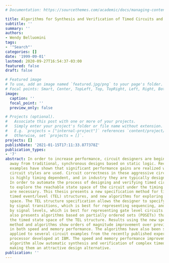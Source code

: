 ```yaml
---
# Documentation: https://sourcethemes.com/academic/docs/managing-content/

title: Algorithms for Synthesis and Verification of Timed Circuits and Systems
subtitle: ''
summary: ''
authors:
- Wendy Belluomini
tags:
- '"Search"'
categories: []
date: '1999-09-01'
lastmod: 2020-09-27T16:54:37-03:00
featured: false
draft: false

# Featured image
# To use, add an image named `featured.jpg/png` to your page's folder.
# Focal points: Smart, Center, TopLeft, Top, TopRight, Left, Right, BottomLeft, Bottom, BottomRight.
image:
  caption: ''
  focal_point: ''
  preview_only: false

# Projects (optional).
#   Associate this post with one or more of your projects.
#   Simply enter your project's folder or file name without extension.
#   E.g. `projects = ["internal-project"]` references `content/project/deep-learning/index.md`.
#   Otherwise, set `projects = []`.
projects: []
publishDate: '2021-01-15T17:11:33.877378Z'
publication_types:
- '7'
abstract: In order to increase performance, circuit designers are beginning to move
  away from traditional, synchronous designs based on static logic. Recent design
  examples have shown that significant performance gains are realized when aggressive
  circuit styles are used. Circuit correctness in these aggressive circuit styles
  is highly timing dependent, and in industry they are typically designed by hand.
  In order to automate the process of designing and verifying timed circuits, algorithms
  to explore the reachable state space of the circuit under the timing constraints
  are necessary. This thesis presents a new specification method for timed circuits,
  timed event/level (TEL) structures, and new algorithms for exploring a timed state
  space. The TEL structure specification allows the designer to specify behavior controlled
  by signal transitions, which is best for representing sequencing, and behavior controlled
  by signal levels, which is best for representing gate level circuits. This thesis
  also presents algorithms based on partially ordered sets (POSETs) that explores
  the timed state space of the TEL structure. Results using the new specification
  method and algorithms show orders of magnitude improvement over previous techniques
  in both speed and memory performance. The algorithms have also been successfully
  applied to several circuit examples from the recently published experimental Gigahertz
  processor developed at IBM. The speed and memory performance improvements of the
  algorithm allow automatic synthesis and verification of complex timed circuits,
  making them an attractive design alternative.
publication: ''
---
```

